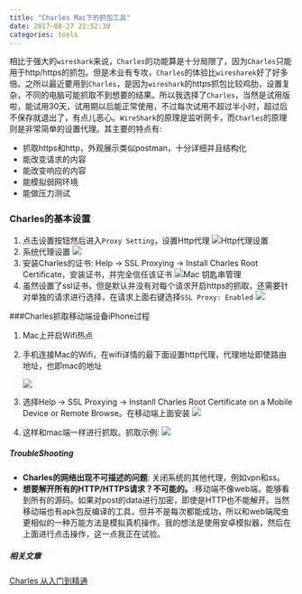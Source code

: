 ```yaml
---
title: "Charles Mac下的抓包工具"
date: 2017-08-27 22:52:39
categories: tools
---
```


相比于强大的`wireshark`来说，`Charles`的功能算是十分局限了，因为`Charles`只能用于http/https的抓包。但是术业有专攻，`Charles`的体验比`wiresharek`好了好多倍。之所以最近要用到`Charles`，是因为`wireshark`的https抓包比较鸡肋，设置复杂，不同的电脑可能抓取不到想要的结果。所以我选择了`Charles`，当然是试用版啦，能试用30天，试用期以后能正常使用，不过每次试用不超过半小时，超过后不保存就退出了，有点儿恶心。`WireShark`的原理是监听网卡，而`Charles`的原理则是非常简单的设置代理。其主要的特点有:

- 抓取https和http，外观展示类似postman，十分详细并且结构化
- 能改变请求的内容
- 能改变响应的内容
- 能模拟弱网环境
- 能做压力测试

### Charles的基本设置

1. 点击设置按钮然后进入`Proxy Setting`，设置Http代理
   ![Http代理设置](https://haofly.net/uploads/charles_1.png)
2. 系统代理设置
   ![](https://haofly.net/uploads/charles_2.png)
3. 安装Charles的证书: Help -> SSL Proxying -> Install Charles Root Certificate，安装证书，并完全信任该证书
   ![Mac 钥匙串管理](https://haofly.net/uploads/charles_3.png)
4. 虽然设置了ssl证书，但是默认并没有对每个请求开启https的抓取，还需要针对单独的请求进行选择，在请求上面右键选择`SSL Proxy: Enabled`
   ![](https://haofly.net/uploads/charles_4.png)



###Charles抓取移动端设备iPhone过程

1. Mac上开启Wifi热点

2. 手机连接Mac的Wifi，在wifi详情的最下面设置http代理，代理地址即使路由地址，也即mac的地址

   ![](https://haofly.net/uploads/charles_6.png)

3. 选择Help -> SSL Proxying -> Instanll Charles Root Certificate on a Mobile Device or Remote Browse。在移动端上面安装
   ![](https://haofly.net/uploads/charles_5.png)

4. 这样和mac端一样进行抓取。抓取示例:
   ![](https://haofly.net/uploads/charles_7.png)

##### TroubleShooting

- **Charles的网络出现不可描述的问题**: 关闭系统的其他代理，例如vpn和ss。
- **想要解开所有的HTTP/HTTPS请求？不可能的。**:移动端不像web端，能够看到所有的源码。如果对post的data进行加密，即使是HTTP也不能解开。当然移动端也有apk包反编译的工具，但并不是每次都能成功，所以和web端爬虫更相似的一种万能方法是模拟真机操作。我的想法是使用安卓模拟器，然后在上面进行点击操作，这一点我正在试验。


##### 相关文章

[Charles 从入门到精通](http://blog.devtang.com/2015/11/14/charles-introduction/)